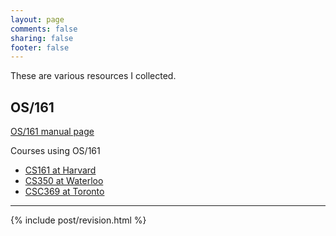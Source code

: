 ```yaml
---
layout: page
comments: false
sharing: false
footer: false
---
```


These are various resources I collected.

## OS/161
[OS/161 manual page][os161_man]

Courses using OS/161

 - [CS161 at Harvard][harvard]
 - [CS350 at Waterloo][waterloo]
 - [CSC369 at Toronto][toronto]

<hr/>
{% include post/revision.html %}

[os161_man]: /resources/os161/man/index.html
[waterloo]: https://www.student.cs.uwaterloo.ca/~cs350
[toronto]: http://www.cdf.utoronto.ca/~csc369h/fall/docs/index.shtml
[harvard]: http://www.eecs.harvard.edu/~mdw/course/cs161/index.html
